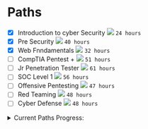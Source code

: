 # Paths

- [x] Introduction to cyber Security <img src="https://img.shields.io/badge/-Easy-green"> ```24 hours```
- [x] Pre Security <img src="https://img.shields.io/badge/-Easy-green"> ```40 hours```
- [x] Web Fnndamentals <img src="https://img.shields.io/badge/-Easy-green"> ```32 hours```
- [ ] CompTIA Pentest + <img src="https://img.shields.io/badge/-Easy-green">  ```51 hours```
- [ ] Jr Penetration Tester <img src="https://img.shields.io/badge/-Intermediate-yellow"> ```61 hours```
- [ ] SOC Level 1  <img src="https://img.shields.io/badge/-Easy-green"> ```56 hours```
- [ ] Offensive Pentesting <img src="https://img.shields.io/badge/-Intermediate-yellow">  ```47 hours```
- [ ] Red Teaming <img src="https://img.shields.io/badge/-Intermediate-yellow">  ```48 hours```
- [ ] Cyber Defense <img src="https://img.shields.io/badge/-Intermediate-yellow">  ```48 hours```

<details>
  <summary>Current Paths Progress:</summary>
  <h3>CompTIA Pentest +</h3>
<img src="https://assets.tryhackme.com/img/paths/comptiapentest-square.svg" width="100" height="100">
<img src="https://img.shields.io/badge/Progress-31%25-success"><br>
  Current Module: nmap
  
  <h3>Jr Penetration Tester</h3>
<img src="https://assets.tryhackme.com/img/paths/jrpenetrationtester-square.svg" width="100" height="100">
<img src="https://img.shields.io/badge/Progress-44%25-success"><br>
  Current Module: not started
  
  <h3>Cyber Defense</h3>
<img src="https://assets.tryhackme.com/img/paths/cyberdefense-square.svg" width="100" height="100">
<img src="https://img.shields.io/badge/Progress-1%25-success"><br>
  Current Module: not started
  </details>
